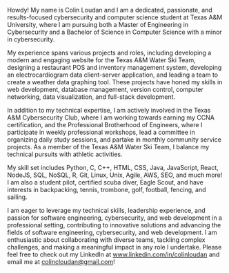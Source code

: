 Howdy! My name is Colin Loudan and I am a dedicated, passionate, and results-focused cybersecurity and computer science student at Texas A&M University, where I am pursuing both a Master of Engineering in Cybersecurity and a Bachelor of Science in Computer Science with a minor in cybersecurity.

My experience spans various projects and roles, including developing a modern and engaging website for the Texas A&M Water Ski Team, designing a restaurant POS and inventory management system, developing an electrocardiogram data client-server application, and leading a team to create a weather data graphing tool. These projects have honed my skills in web development, database management, version control, computer networking, data visualization, and full-stack development.

In addition to my technical expertise, I am actively involved in the Texas A&M Cybersecurity Club, where I am working towards earning my CCNA certification, and the Professional Brotherhood of Engineers, where I participate in weekly professional workshops, lead a committee in organizing daily study sessions, and partake in monthly community service projects. As a member of the Texas A&M Water Ski Team, I balance my technical pursuits with athletic activities.

My skill set includes Python, C, C++, HTML, CSS, Java, JavaScript, React, NodeJS, SQL, NoSQL, R, Git, Linux, Unix, Agile, AWS, SEO, and much more! I am also a student pilot, certified scuba diver, Eagle Scout, and have interests in backpacking, tennis, trombone, golf, football, fencing, and sailing.

I am eager to leverage my technical skills, leadership experience, and passion for software engineering, cybersecurity, and web development in a professional setting, contributing to innovative solutions and advancing the fields of software engineering, cybersecurity, and web development. I am enthusiastic about collaborating with diverse teams, tackling complex challenges, and making a meaningful impact in any role I undertake. Please feel free to check out my LinkedIn at www.linkedin.com/in/colinloudan and email me at colincloudan@gmail.com!
